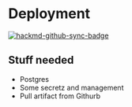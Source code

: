 # Deployment 

[![hackmd-github-sync-badge](https://hackmd.io/LGwdWMlvTOOfyXBzLw9hyg/badge)](https://hackmd.io/LGwdWMlvTOOfyXBzLw9hyg)


## Stuff needed

- Postgres
- Some secretz and management
- Pull artifact from Githurb
